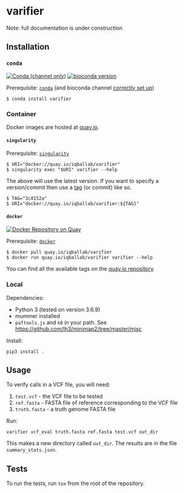 # varifier

Note: full documentation is under construction

## Installation

### `conda`

[![Conda (channel only)](https://img.shields.io/conda/vn/bioconda/varifier)](https://anaconda.org/bioconda/varifier)
[![bioconda version](https://anaconda.org/bioconda/varifier/badges/platforms.svg)](https://anaconda.org/bioconda/varifier)

Prerequisite: [`conda`][conda] (and bioconda channel [correctly set up][channels])

```shell
$ conda install varifier
```

[channels]: https://bioconda.github.io/user/install.html#set-up-channels
[conda]: https://docs.conda.io/projects/conda/en/latest/user-guide/install/

### Container

Docker images are hosted at [quay.io].

#### `singularity`

Prerequisite: [`singularity`][singularity]

```shell
$ URI="docker://quay.io/iqballab/varifier"
$ singularity exec "$URI" varifier --help
```

The above will use the latest version. If you want to specify a version/commit then use a
[tag][quay.io] (or commit) like so.

```shell
$ TAG="3c8152a"
$ URI="docker://quay.io/iqballab/varifier:${TAG}"
```

#### `docker`

[![Docker Repository on Quay](https://quay.io/repository/iqballab/varifier/status "Docker Repository on Quay")](https://quay.io/repository/iqballab/varifier)

Prerequisite: [`docker`][docker]

```shhell
$ docker pull quay.io/iqballab/varifier
$ docker run quay.io/iqballab/varifier varifier --help
```

You can find all the available tags on the [quay.io repository][quay.io].

[quay.io]: https://quay.io/repository/iqballab/varifier
[singularity]: https://sylabs.io/guides/3.4/user-guide/quick_start.html#quick-installation-steps
[docker]: https://docs.docker.com/v17.12/install/

### Local

Dependencies:

* Python 3 (tested on version 3.6.9)
* mummer installed
* `paftools.js` and `k8` in your path. See https://github.com/lh3/minimap2/tree/master/misc

Install:

```
pip3 install .
```

## Usage

To verify calls in a VCF file, you will need:

1. `test.vcf`  - the VCF file to be tested
2. `ref.fasta` - FASTA file of reference corresponding to the VCF file
3. `truth.fasta` - a truth genome FASTA file

Run:
```
varifier vcf_eval truth.fasta ref.fasta test.vcf out_dir
```

This makes a new directory called `out_dir`. The results are in the file
`summary_stats.json`.

## Tests

To run the tests, run `tox` from the root of the repository.

